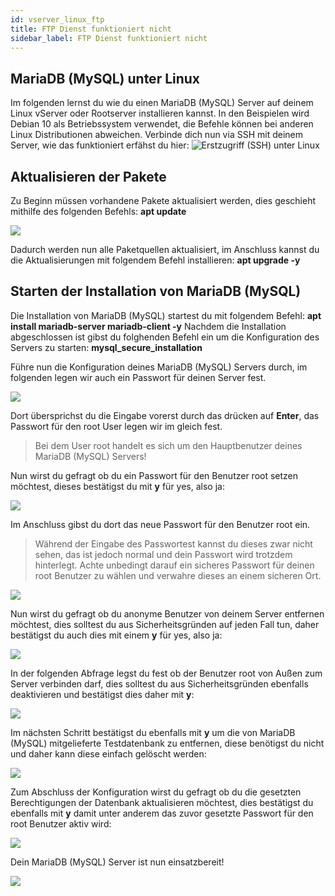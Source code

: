 ```yaml
---
id: vserver_linux_ftp
title: FTP Dienst funktioniert nicht
sidebar_label: FTP Dienst funktioniert nicht
---
```


## MariaDB (MySQL) unter Linux

Im folgenden lernst du wie du einen MariaDB (MySQL) Server auf deinem Linux vServer oder Rootserver installieren kannst. 
In den Beispielen wird Debian 10 als Betriebssystem verwendet, die Befehle können bei anderen Linux Distributionen abweichen.
Verbinde dich nun via SSH mit deinem Server, wie das funktioniert erfähst du hier: ![Erstzugriff (SSH) unter Linux](https://zap-hosting.com/guides/docs/de/vserver_linux_ssh/)

## Aktualisieren der Pakete

Zu Beginn müssen vorhandene Pakete aktualisiert werden, dies geschieht mithilfe des folgenden Befehls: **apt update**

![](https://screensaver01.zap-hosting.com/index.php/s/QSZQ8Rznwn8qqX5/preview)

Dadurch werden nun alle Paketquellen aktualisiert, im Anschluss kannst du die Aktualisierungen mit folgendem Befehl installieren: **apt upgrade -y**


## Starten der Installation von MariaDB (MySQL)

Die Installation von MariaDB (MySQL) startest du mit folgendem Befehl: **apt install mariadb-server mariadb-client -y**
Nachdem die Installation abgeschlossen ist gibst du folghenden Befehl ein um die Konfiguration des Servers zu starten: **mysql_secure_installation**

Führe nun die Konfiguration deines MariaDB (MySQL) Servers durch, im folgenden legen wir auch ein Passwort für deinen Server fest.

![](https://screensaver01.zap-hosting.com/index.php/s/wrD9zKSP3e7YYo7/preview)

Dort übersprichst du die Eingabe vorerst durch das drücken auf **Enter**, das Passwort für den root User legen wir im gleich fest.

> Bei dem User root handelt es sich um den Hauptbenutzer deines MariaDB (MySQL) Servers!

Nun wirst du gefragt ob du ein Passwort für den Benutzer root setzen möchtest, dieses bestätigst du mit **y** für yes, also ja: 

![](https://screensaver01.zap-hosting.com/index.php/s/TQLtqioF665m4e3/preview)


Im Anschluss gibst du dort das neue Passwort für den Benutzer root ein.


> Während der Eingabe des Passwortest kannst du dieses zwar nicht sehen, das ist jedoch normal und dein Passwort wird trotzdem hinterlegt. Achte unbedingt darauf ein sicheres 
Passwort für deinen root Benutzer zu wählen und verwahre dieses an einem sicheren Ort. 

![](https://screensaver01.zap-hosting.com/index.php/s/P5d4YFwzom2FF57/preview)

Nun wirst du gefragt ob du anonyme Benutzer von deinem Server entfernen möchtest, dies solltest du aus Sicherheitsgründen auf jeden Fall tun, daher bestätigst du auch dies
mit einem **y** für yes, also ja: 

![](https://screensaver01.zap-hosting.com/index.php/s/a3yq3RE9Lijnnwr/preview)

In der folgenden Abfrage legst du fest ob der Benutzer root von Außen zum Server verbinden darf, dies solltest du aus Sicherheitsgründen ebenfalls deaktivieren und bestätigst dies
daher mit **y**:

![](https://screensaver01.zap-hosting.com/index.php/s/y6W6Ddan6dJG7Ht/preview)

Im nächsten Schritt bestätigst du ebenfalls mit **y** um die von MariaDB (MySQL) mitgelieferte Testdatenbank zu entfernen, diese benötigst du nicht und daher kann diese einfach 
gelöscht werden:

![](https://screensaver01.zap-hosting.com/index.php/s/AGcABcXxGLgKP9N/preview)


Zum Abschluss der Konfiguration wirst du gefragt ob du die gesetzten Berechtigungen der Datenbank aktualisieren möchtest, dies bestätigst du ebenfalls mit **y** damit
unter anderem das zuvor gesetzte Passwort für den root Benutzer aktiv wird:

![](https://screensaver01.zap-hosting.com/index.php/s/FgqdDbFmyBQZ9Ag/preview)


Dein MariaDB (MySQL) Server ist nun einsatzbereit!

![](https://screensaver01.zap-hosting.com/index.php/s/Z54ek7W4sXeniJE/preview)

